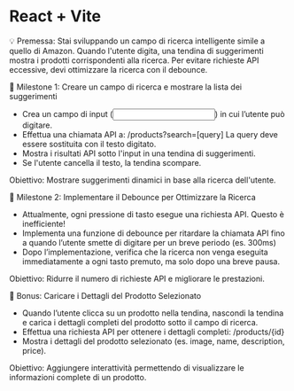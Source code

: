 # React + Vite

💡 Premessa: Stai sviluppando un campo di ricerca intelligente simile a quello di Amazon. Quando l'utente digita, una tendina di suggerimenti mostra i prodotti corrispondenti alla ricerca. Per evitare richieste API eccessive, devi ottimizzare la ricerca con il debounce.

📌 Milestone 1: Creare un campo di ricerca e mostrare la lista dei suggerimenti
- Crea un campo di input (<input type="text">) in cui l’utente può digitare.
- Effettua una chiamata API a: /products?search=[query]
    La query deve essere sostituita con il testo digitato.
- Mostra i risultati API sotto l'input in una tendina di suggerimenti.
- Se l'utente cancella il testo, la tendina scompare.

Obiettivo: Mostrare suggerimenti dinamici in base alla ricerca dell'utente.

📌 Milestone 2: Implementare il Debounce per Ottimizzare la Ricerca
- Attualmente, ogni pressione di tasto esegue una richiesta API. Questo è inefficiente!
- Implementa una funzione di debounce per ritardare la chiamata API fino a quando l’utente smette di digitare per un breve periodo (es. 300ms)
- Dopo l’implementazione, verifica che la ricerca non venga eseguita immediatamente a ogni tasto premuto, ma solo dopo una breve pausa.

Obiettivo: Ridurre il numero di richieste API e migliorare le prestazioni.

🎯 Bonus: Caricare i Dettagli del Prodotto Selezionato
- Quando l’utente clicca su un prodotto nella tendina, nascondi la tendina e carica i dettagli completi del prodotto sotto il campo di ricerca.
- Effettua una richiesta API per ottenere i dettagli completi: /products/{id}
- Mostra i dettagli del prodotto selezionato (es. image, name, description, price).

Obiettivo: Aggiungere interattività permettendo di visualizzare le informazioni complete di un prodotto.